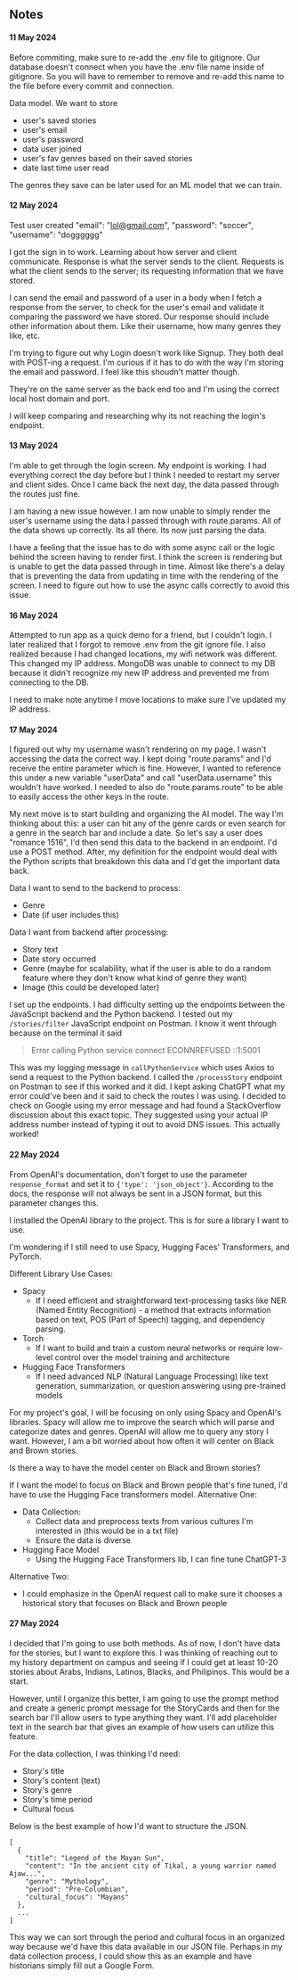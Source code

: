 ## Notes

#### 11 May 2024

Before commiting, make sure to re-add the .env file to gitignore. Our database doesn't connect when you have the .env file name inside of gitignore. So you will have to remember to remove and re-add this name to the file before every commit and connection.

Data model. We want to store

- user's saved stories
- user's email
- user's password
- data user joined
- user's fav genres based on their saved stories
- date last time user read

The genres they save can be later used for an ML model that we can train.

#### 12 May 2024

Test user created "email": "lol@gmail.com", "password": "soccer", "username": "dogggggg"

I got the sign in to work. Learning about how server and client communicate. Response is what the server sends to the client. Requests is what the client sends to the server; its requesting information that we have stored.

I can send the email and password of a user in a body when I fetch a response from the server, to check for the user's email and validate it comparing the password we have stored. Our response should include other information about them. Like their username, how many genres they like, etc.

I'm trying to figure out why Login doesn't work like Signup. They both deal with POST-ing a request. I'm curious if it has to do with the way I'm storing the email and password. I feel like this shoudn't matter though.

They're on the same server as the back end too and I'm using the correct local host domain and port.

I will keep comparing and researching why its not reaching the login's endpoint.

#### 13 May 2024

I'm able to get through the login screen. My endpoint is working. I had everything correct the day before but I think I needed to restart my server and client sides. Once I came back the next day, the data passed through the routes just fine.

I am having a new issue however. I am now unable to simply render the user's username using the data I passed through with route.params. All of the data shows up correctly. Its all there. Its now just parsing the data.

I have a feeling that the issue has to do with some async call or the logic behind the screen having to render first. I think the screen is rendering but is unable to get the data passed through in time. Almost like there's a delay that is preventing the data from updating in time with the rendering of the screen. I need to figure out how to use the async calls correctly to avoid this issue.

#### 16 May 2024

Attempted to run app as a quick demo for a friend, but I couldn't login. I later realized that I forgot to remove .env from the git ignore file. I also realized because I had changed locations, my wifi network was different. This changed my IP address. MongoDB was unable to connect to my DB because it didn't recognize my new IP address and prevented me from connecting to the DB.

I need to make note anytime I move locations to make sure I've updated my IP address.

#### 17 May 2024

I figured out why my username wasn't rendering on my page. I wasn't accessing the data the correct way. I kept doing "route.params" and I'd receive the entire parameter which is fine. However, I wanted to reference this under a new variable "userData" and call "userData.username" this wouldn't have worked. I needed to also do "route.params.route" to be able to easily access the other keys in the route.

My next move is to start building and organizing the AI model. The way I'm thinking about this: a user can hit any of the genre cards or even search for a genre in the search bar and include a date. So let's say a user does "romance 1516", I'd then send this data to the backend in an endpoint. I'd use a POST method. After, my definition for the endpoint would deal with the Python scripts that breakdown this data and I'd get the important data back.

Data I want to send to the backend to process:

- Genre
- Date (if user includes this)

Data I want from backend after processing:

- Story text
- Date story occurred
- Genre (maybe for scalability, what if the user is able to do a random feature where they don't know what kind of genre they want)
- Image (this could be developed later)

I set up the endpoints. I had difficulty setting up the endpoints between the JavaScript backend and the Python backend. I tested out my `/stories/filter` JavaScript endpoint on Postman. I know it went through because on the terminal it said

> Error calling Python service connect ECONNREFUSED ::1:5001

This was my logging message in `callPythonService` which uses Axios to send a request to the Python backend. I called the `/processStory` endpoint on Postman to see if this worked and it did. I kept asking ChatGPT what my error could've been and it said to check the routes I was using. I decided to check on Google using my error message and had found a StackOverflow discussion about this exact topic. They suggested using your actual IP address number instead of typing it out to avoid DNS issues. This actually worked!

#### 22 May 2024

From OpenAI's documentation, don't forget to use the parameter `response_format` and set it to `{'type': 'json_object'}`. According to the docs, the response will not always be sent in a JSON format, but this parameter changes this.

I installed the OpenAI library to the project. This is for sure a library I want to use.

I'm wondering if I still need to use Spacy, Hugging Faces' Transformers, and PyTorch.

Different Library Use Cases:

- Spacy
  - If I need efficient and straightforward text-processing tasks like NER (Named Entity Recognition) - a method that extracts information based on text, POS (Part of Speech) tagging, and dependency parsing.
- Torch
  - If I want to build and train a custom neural networks or require low-level control over the model training and architecture
- Hugging Face Transformers
  - If I need advanced NLP (Natural Language Processing) like text generation, summarization, or question answering using pre-trained models

For my project's goal, I will be focusing on only using Spacy and OpenAI's libraries. Spacy will allow me to improve the search which will parse and categorize dates and genres. OpenAI will allow me to query any story I want. However, I am a bit worried about how often it will center on Black and Brown stories.

Is there a way to have the model center on Black and Brown stories?

If I want the model to focus on Black and Brown people that's fine tuned, I'd have to use the Hugging Face transformers model.
Alternative One:

- Data Collection:
  - Collect data and preprocess texts from various cultures I'm interested in (this would be in a txt file)
  - Ensure the data is diverse
- Hugging Face Model
  - Using the Hugging Face Transformers lib, I can fine tune ChatGPT-3

Alternative Two:

- I could emphasize in the OpenAI request call to make sure it chooses a historical story that focuses on Black and Brown people

#### 27 May 2024

I decided that I'm going to use both methods. As of now, I don't have data for the stories, but I want to explore this. I was thinking of reaching out to my history department on campus and seeing if I could get at least 10-20 stories about Arabs, Indians, Latinos, Blacks, and Philipinos. This would be a start.

However, until I organize this better, I am going to use the prompt method and create a generic prompt message for the StoryCards and then for the search bar I'll allow users to type anything they want. I'll add placeholder text in the search bar that gives an example of how users can utilize this feature.

For the data collection, I was thinking I'd need:

- Story's title
- Story's content (text)
- Story's genre
- Story's time period
- Cultural focus

Below is the best example of how I'd want to structure the JSON.

```
[
  {
    "title": "Legend of the Mayan Sun",
    "content": "In the ancient city of Tikal, a young warrior named Ajaw...",
    "genre": "Mythology",
    "period": "Pre-Columbian",
    "cultural_focus": "Mayans"
  },
  ...
]

```

This way we can sort through the period and cultural focus in an organized way because we'd have this data available in our JSON file. Perhaps in my data collection process, I could show this as an example and have historians simply fill out a Google Form.
